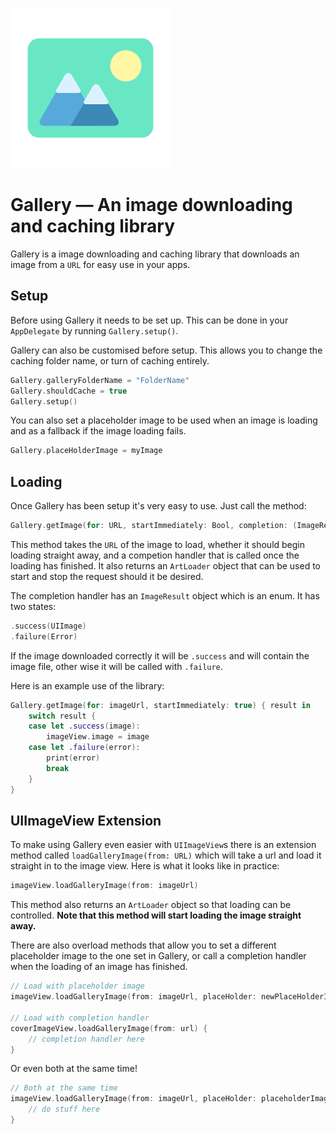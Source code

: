 ![Logo](./README_FILES/Logo.png)

# Gallery — An image downloading and caching library

Gallery is a image downloading and caching library that downloads an image from a `URL` for easy use in your apps. 

## Setup

Before using Gallery it needs to be set up. This can be done in your `AppDelegate` by running `Gallery.setup()`.

Gallery can also be customised before setup. This allows you to change the caching folder name, or turn of caching entirely.

``` swift
Gallery.galleryFolderName = "FolderName"
Gallery.shouldCache = true
Gallery.setup()
```

You can also set a placeholder image to be used when an image is loading and as a fallback if the image loading fails.

```swift
Gallery.placeHolderImage = myImage
```

## Loading

Once Gallery has been setup it's very easy to use. Just call the method:

```swift
Gallery.getImage(for: URL, startImmediately: Bool, completion: (ImageResult) -> ()) -> ArtLoader
```

This method takes the `URL` of the image to load, whether it should begin loading straight away, and a competion handler that is called once the loading has finished. It also returns an `ArtLoader` object that can be used to start and stop the request should it be desired. 

The completion handler has an `ImageResult` object which is an enum. It has two states:

```swift
.success(UIImage)
.failure(Error)
```

If the image downloaded correctly it will be `.success` and will contain the image file, other wise it will be called with `.failure`.

Here is an example use of the library:

``` swift
Gallery.getImage(for: imageUrl, startImmediately: true) { result in
	switch result {
    case let .success(image):
		imageView.image = image
	case let .failure(error):
		print(error)
		break
	}
}
```

## UIImageView Extension

To make using Gallery even easier with `UIImageView`s there is an extension method called `loadGalleryImage(from: URL)` which will take a url and load it straight in to the image view. Here is what it looks like in practice:

``` swift
imageView.loadGalleryImage(from: imageUrl)
```

This method also returns an `ArtLoader` object so that loading can be controlled. **Note that this method will start loading the image straight away.**

There are also overload methods that allow you to set a different placeholder image to the one set in Gallery, or call a completion handler when the loading of an image has finished.

```swift
// Load with placeholder image
imageView.loadGalleryImage(from: imageUrl, placeHolder: newPlaceHolderImage)

// Load with completion handler
coverImageView.loadGalleryImage(from: url) {
	// completion handler here
}
```

Or even both at the same time!

``` swift
// Both at the same time
imageView.loadGalleryImage(from: imageUrl, placeHolder: placeholderImage) {
	// do stuff here
}
```

